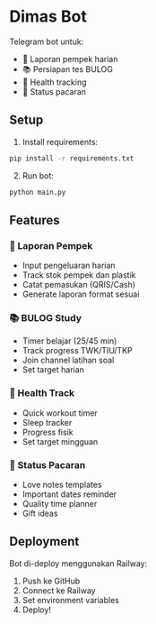 # Dimas Bot

Telegram bot untuk:
- 📝 Laporan pempek harian
- 📚 Persiapan tes BULOG
- 💪 Health tracking
- 💑 Status pacaran

## Setup

1. Install requirements:
```bash
pip install -r requirements.txt
```

2. Run bot:
```bash
python main.py
```

## Features

### 📝 Laporan Pempek
- Input pengeluaran harian
- Track stok pempek dan plastik
- Catat pemasukan (QRIS/Cash)
- Generate laporan format sesuai

### 📚 BULOG Study
- Timer belajar (25/45 min)
- Track progress TWK/TIU/TKP
- Join channel latihan soal
- Set target harian

### 💪 Health Track
- Quick workout timer
- Sleep tracker
- Progress fisik
- Set target mingguan

### 💑 Status Pacaran
- Love notes templates
- Important dates reminder
- Quality time planner
- Gift ideas

## Deployment

Bot di-deploy menggunakan Railway:
1. Push ke GitHub
2. Connect ke Railway
3. Set environment variables
4. Deploy!
